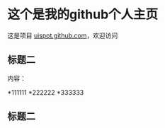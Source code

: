 # 这个是我的github个人主页

这是项目 [uispot.github.com](http://github.com/uispot/uispot.github.com)，欢迎访问

## 标题二

内容：

*111111
*222222
*333333

## 标题二